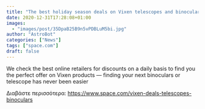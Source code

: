 ```yaml
---
title: "The best holiday season deals on Vixen telescopes and binoculars"
date: 2020-12-31T17:28:08+01:00
images:
  - "images/post/35DpaB25B9n5vPDBLuM5bi.jpg"
author: "AstroBot"
categories: ["News"]
tags: ["space.com"]
draft: false
---
```


We check the best online retailers for discounts on a daily basis to find you the perfect offer on Vixen products — finding your next binoculars or telescope has never been easier 

Διαβάστε περισσότερα: https://www.space.com/vixen-deals-telescopes-binoculars
